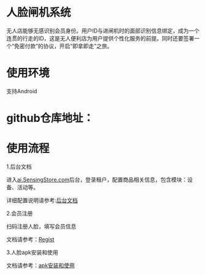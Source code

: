 # 人脸闸机系统

无人店能够无感识别会员身份。用户ID与进闸机时的面部识别信息绑定，成为一个连贯的行走的ID，这是无人便利店为用户提供个性化服务的前提。同时还要签署一个“免密付款”的协议，开启“即拿即走”之旅。

# 使用环境
支持Android

# github仓库地址：


# 使用流程

1.后台文档

进入[ai.SensingStore.com](https://ai.sensingstore.com/)后台，登录租户，配置商品相关信息，包含模块：设备、活动等。

详细配置说明请参考:[后台文档](https://github.com/troncell/SensingDocs/blob/main/Docs/Gate/%E5%90%8E%E5%8F%B0%E6%96%87%E6%A1%A3.md)

2.会员注册

扫码注册人脸，填写会员信息

文档请参考：[Regist](https://github.com/troncell/SensingDocs/blob/main/Docs/Gate/Register.md)

3.人脸apk安装和使用

文档请参考：[apk安装和使用](https://github.com/troncell/SensingDocs/blob/main/Docs/Gate/%E9%97%B8%E6%9C%BAapk%E5%AE%89%E8%A3%85%E5%92%8C%E4%BD%BF%E7%94%A8.md)


